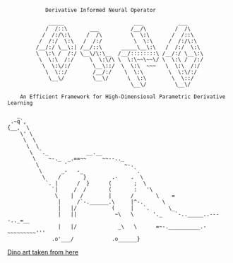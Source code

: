 				Derivative Informed Neural Operator

			     _____                      ___           ___     
			    /  /::\       ___          /__/\         /  /\    
			   /  /:/\:\     /  /\         \  \:\       /  /::\   
			  /  /:/  \:\   /  /:/          \  \:\     /  /:/\:\  
			 /__/:/ \__\:| /__/::\      _____\__\:\   /  /:/  \:\ 
			 \  \:\ /  /:/ \__\/\:\__  /__/::::::::\ /__/:/ \__\:\
			  \  \:\  /:/     \  \:\/\ \  \:\~~\~~\/ \  \:\ /  /:/
			   \  \:\/:/       \__\::/  \  \:\  ~~~   \  \:\  /:/ 
			    \  \::/        /__/:/    \  \:\        \  \:\/:/  
			     \__\/         \__\/      \  \:\        \  \::/   
			                               \__\/         \__\/    

		An Efficient Framework for High-Dimensional Parametric Derivative Learning

	   _
	 .~q`,
	{__,  \
	    \' \
	     \  \
	      \  \
	       \  `._            __.__
	        \    ~-._  _.==~~     ~~--.._
	         \        '                  ~-.
	          \      _-   -_                `.
	           \    /       }        .-    .  \
	            `. |      /  }      (       ;  \
	              `|     /  /       (       :   '\
	               \    |  /        |      /       \    =
	                |     /`-.______.\     |^-.      \
	                |   |/           (     |   `.      \_
	                |   ||            ~\   \      '._    `-.._____..----.._=__
	                |   |/             _\   \      =~-.__________.-~~~~~~~~~'''
	              .o'___/            .o______}					

[Dino art taken from here](https://www.asciiart.eu/animals/reptiles/dinosaurs)